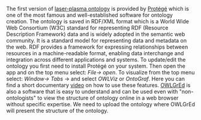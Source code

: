 The first version of [laser-plasma ontology](https://github.com/ComputationalRadiationPhysics/laser_plasma_ontology/blob/master/laser-plasma_ontology.rdf) is provided by [Protégé](https://protege.stanford.edu/)  which is one of the most famous and well-established software for ontology creation. The ontology is saved in RDF/XML format which is a World Wide Web Consortium (W3C) standard for representing RDF (Resource Description Framework) data and is widely adopted in the semantic web community. It is a standard model for representing data and metadata on the web. RDF provides a framework for expressing relationships between resources in a machine-readable format, enabling data interchange and integration across different applications and systems. 
To update/edit the ontology you first need to install Protégé on your system. Then open the app and on the top menu select: _File-> open_. To visualize from the top menu select: _Window-> Tabs_ -> and select _OWLViz_ or _OntoGraf_.  Here you can find a short documentary [video](https://www.youtube.com/watch?v=2nC2GDnfbnU) on how to use these features. 
[OWLGrEd](http://owlgred.lumii.lv/) is also a software that is easy to understand and can be used even with "non-ontologists" to view the structure of ontology online in a web browser without specific expertise. We need to upload the ontology where OWLGrEd will present the structure of the ontology.
